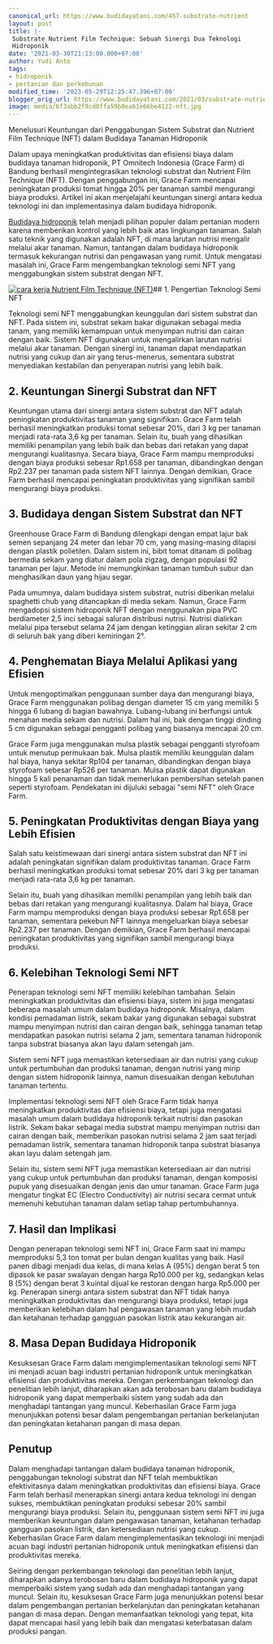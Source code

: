 ```yaml
---
canonical_url: https://www.budidayatani.com/457-substrate-nutrient
layout: post
title: |-
 Substrate Nutrient Film Technique: Sebuah Sinergi Dua Teknologi
 Hidroponik
date: '2021-03-30T21:13:00.000+07:00'
author: Yudi Anto
tags:
- hidroponik
- pertanian dan perkebunan
modified_time: '2023-05-29T12:25:47.396+07:00'
blogger_orig_url: https://www.budidayatani.com/2021/03/substrate-nutrient-film-technique.html
image: media/6f3abb2f9cd0ffa59b8ea61e66be4122-nft.jpg
---
```

Menelusuri Keuntungan dari Penggabungan Sistem Substrat dan Nutrient Film Technique (NFT) dalam Budidaya Tanaman Hidroponik

Dalam upaya meningkatkan produktivitas dan efisiensi biaya dalam budidaya tanaman hidroponik, PT Omnitech Indonesia (Grace Farm) di Bandung berhasil mengintegrasikan teknologi substrat dan Nutrient Film Technique (NFT). Dengan penggabungan ini, Grace Farm mencapai peningkatan produksi tomat hingga 20% per tanaman sambil mengurangi biaya produksi. Artikel ini akan menjelajahi keuntungan sinergi antara kedua teknologi ini dan implementasinya dalam budidaya hidroponik.

[Budidaya hidroponik](https://www.budidayatani.com/search/label/hidroponik) telah menjadi pilihan populer dalam pertanian modern karena memberikan kontrol yang lebih baik atas lingkungan tanaman. Salah satu teknik yang digunakan adalah NFT, di mana larutan nutrisi mengalir melalui akar tanaman. Namun, tantangan dalam budidaya hidroponik termasuk kekurangan nutrisi dan pengawasan yang rumit. Untuk mengatasi masalah ini, Grace Farm mengembangkan teknologi semi NFT yang menggabungkan sistem substrat dengan NFT.

[![cara kerja Nutrient Film Technique (NFT)](https://blogger.googleusercontent.com/img/b/R29vZ2xl/AVvXsEjtYuy0c8_YIc-dn0MuVH72uM3xysXn6PgFELigo0A7g_JEpOUrwgQFao_rp5MGgBMXIbxy-19q6dGR-SfhV4G6PjOzxF3A6D7IOutSyeD4eQWBe0l3-MIEGIVM4HPU7yQOVEjsgqKjUL_vvgMeMTcOA76YzAXdlDe3ohniapEs9YWDZUf0ZMvPKb8izQ/w640-h354/nft.jpg)](https://blogger.googleusercontent.com/img/b/R29vZ2xl/AVvXsEjtYuy0c8_YIc-dn0MuVH72uM3xysXn6PgFELigo0A7g_JEpOUrwgQFao_rp5MGgBMXIbxy-19q6dGR-SfhV4G6PjOzxF3A6D7IOutSyeD4eQWBe0l3-MIEGIVM4HPU7yQOVEjsgqKjUL_vvgMeMTcOA76YzAXdlDe3ohniapEs9YWDZUf0ZMvPKb8izQ/s2171/nft.jpg)## 1. Pengertian Teknologi Semi NFT

Teknologi semi NFT menggabungkan keunggulan dari sistem substrat dan NFT. Pada sistem ini, substrat sekam bakar digunakan sebagai media tanam, yang memiliki kemampuan untuk menyimpan nutrisi dan cairan dengan baik. Sistem NFT digunakan untuk mengalirkan larutan nutrisi melalui akar tanaman. Dengan sinergi ini, tanaman dapat mendapatkan nutrisi yang cukup dan air yang terus-menerus, sementara substrat menyediakan kestabilan dan penyerapan nutrisi yang lebih baik.

## 2. Keuntungan Sinergi Substrat dan NFT

Keuntungan utama dari sinergi antara sistem substrat dan NFT adalah peningkatan produktivitas tanaman yang signifikan. Grace Farm telah berhasil meningkatkan produksi tomat sebesar 20%, dari 3 kg per tanaman menjadi rata-rata 3,6 kg per tanaman. Selain itu, buah yang dihasilkan memiliki penampilan yang lebih baik dan bebas dari retakan yang dapat mengurangi kualitasnya. Secara biaya, Grace Farm mampu memproduksi dengan biaya produksi sebesar Rp1.658 per tanaman, dibandingkan dengan Rp2.237 per tanaman pada sistem NFT lainnya. Dengan demikian, Grace Farm berhasil mencapai peningkatan produktivitas yang signifikan sambil mengurangi biaya produksi.

## 3. Budidaya dengan Sistem Substrat dan NFT

Greenhouse Grace Farm di Bandung dilengkapi dengan empat lajur bak semen sepanjang 24 meter dan lebar 70 cm, yang masing-masing dilapisi dengan plastik polietilen. Dalam sistem ini, bibit tomat ditanam di polibag bermedia sekam yang diatur dalam pola zigzag, dengan populasi 92 tanaman per lajur. Metode ini memungkinkan tanaman tumbuh subur dan menghasilkan daun yang hijau segar.

Pada umumnya, dalam budidaya sistem substrat, nutrisi diberikan melalui spaghetti chub yang ditancapkan di media sekam. Namun, Grace Farm mengadopsi sistem hidroponik NFT dengan menggunakan pipa PVC berdiameter 2,5 inci sebagai saluran distribusi nutrisi. Nutrisi dialirkan melalui pipa tersebut selama 24 jam dengan ketinggian aliran sekitar 2 cm di seluruh bak yang diberi kemiringan 2°.

## 4. Penghematan Biaya Melalui Aplikasi yang Efisien

Untuk mengoptimalkan penggunaan sumber daya dan mengurangi biaya, Grace Farm menggunakan polibag dengan diameter 15 cm yang memiliki 5 hingga 6 lubang di bagian bawahnya. Lubang-lubang ini berfungsi untuk menahan media sekam dan nutrisi. Dalam hal ini, bak dengan tinggi dinding 5 cm digunakan sebagai pengganti polibag yang biasanya mencapai 20 cm.

Grace Farm juga menggunakan mulsa plastik sebagai pengganti styrofoam untuk menutup permukaan bak. Mulsa plastik memiliki keunggulan dalam hal biaya, hanya sekitar Rp104 per tanaman, dibandingkan dengan biaya styrofoam sebesar Rp526 per tanaman. Mulsa plastik dapat digunakan hingga 5 kali penanaman dan tidak memerlukan pembersihan setelah panen seperti styrofoam. Pendekatan ini dijuluki sebagai "semi NFT" oleh Grace Farm.

## 5. Peningkatan Produktivitas dengan Biaya yang Lebih Efisien

Salah satu keistimewaan dari sinergi antara sistem substrat dan NFT ini adalah peningkatan signifikan dalam produktivitas tanaman. Grace Farm berhasil meningkatkan produksi tomat sebesar 20% dari 3 kg per tanaman menjadi rata-rata 3,6 kg per tanaman.

Selain itu, buah yang dihasilkan memiliki penampilan yang lebih baik dan bebas dari retakan yang mengurangi kualitasnya. Dalam hal biaya, Grace Farm mampu memproduksi dengan biaya produksi sebesar Rp1.658 per tanaman, sementara pekebun NFT lainnya mengeluarkan biaya sebesar Rp2.237 per tanaman. Dengan demikian, Grace Farm berhasil mencapai peningkatan produktivitas yang signifikan sambil mengurangi biaya produksi.

## 6. Kelebihan Teknologi Semi NFT

Penerapan teknologi semi NFT memiliki kelebihan tambahan. Selain meningkatkan produktivitas dan efisiensi biaya, sistem ini juga mengatasi beberapa masalah umum dalam budidaya hidroponik. Misalnya, dalam kondisi pemadaman listrik, sekam bakar yang digunakan sebagai substrat mampu menyimpan nutrisi dan cairan dengan baik, sehingga tanaman tetap mendapatkan pasokan nutrisi selama 2 jam, sementara tanaman hidroponik tanpa substrat biasanya akan layu dalam setengah jam.

Sistem semi NFT juga memastikan ketersediaan air dan nutrisi yang cukup untuk pertumbuhan dan produksi tanaman, dengan nutrisi yang mirip dengan sistem hidroponik lainnya, namun disesuaikan dengan kebutuhan tanaman tertentu.

Implementasi teknologi semi NFT oleh Grace Farm tidak hanya meningkatkan produktivitas dan efisiensi biaya, tetapi juga mengatasi masalah umum dalam budidaya hidroponik terkait nutrisi dan pasokan listrik. Sekam bakar sebagai media substrat mampu menyimpan nutrisi dan cairan dengan baik, memberikan pasokan nutrisi selama 2 jam saat terjadi pemadaman listrik, sementara tanaman hidroponik tanpa substrat biasanya akan layu dalam setengah jam.

Selain itu, sistem semi NFT juga memastikan ketersediaan air dan nutrisi yang cukup untuk pertumbuhan dan produksi tanaman, dengan komposisi pupuk yang disesuaikan dengan jenis dan umur tanaman. Grace Farm juga mengatur tingkat EC (Electro Conductivity) air nutrisi secara cermat untuk memenuhi kebutuhan tanaman dalam setiap tahap pertumbuhannya.

## 7. Hasil dan Implikasi

Dengan penerapan teknologi semi NFT ini, Grace Farm saat ini mampu memproduksi 5,3 ton tomat per bulan dengan kualitas yang baik. Hasil panen dibagi menjadi dua kelas, di mana kelas A (95%) dengan berat 5 ton dipasok ke pasar swalayan dengan harga Rp10.000 per kg, sedangkan kelas B (5%) dengan berat 3 kuintal dijual ke restoran dengan harga Rp5.000 per kg. Penerapan sinergi antara sistem substrat dan NFT tidak hanya meningkatkan produktivitas dan mengurangi biaya produksi, tetapi juga memberikan kelebihan dalam hal pengawasan tanaman yang lebih mudah dan ketahanan terhadap gangguan pasokan listrik atau kekurangan air.

## 8. Masa Depan Budidaya Hidroponik

Kesuksesan Grace Farm dalam mengimplementasikan teknologi semi NFT ini menjadi acuan bagi industri pertanian hidroponik untuk meningkatkan efisiensi dan produktivitas mereka. Dengan perkembangan teknologi dan penelitian lebih lanjut, diharapkan akan ada terobosan baru dalam budidaya hidroponik yang dapat memperbaiki sistem yang sudah ada dan menghadapi tantangan yang muncul. Keberhasilan Grace Farm juga menunjukkan potensi besar dalam pengembangan pertanian berkelanjutan dan peningkatan ketahanan pangan di masa depan.

## Penutup

Dalam menghadapi tantangan dalam budidaya tanaman hidroponik, penggabungan teknologi substrat dan NFT telah membuktikan efektivitasnya dalam meningkatkan produktivitas dan efisiensi biaya. Grace Farm telah berhasil menerapkan sinergi antara kedua teknologi ini dengan sukses, membuktikan peningkatan produksi sebesar 20% sambil mengurangi biaya produksi. Selain itu, penggunaan sistem semi NFT ini juga memberikan keuntungan dalam pengawasan tanaman, ketahanan terhadap gangguan pasokan listrik, dan ketersediaan nutrisi yang cukup. Keberhasilan Grace Farm dalam mengimplementasikan teknologi ini menjadi acuan bagi industri pertanian hidroponik untuk meningkatkan efisiensi dan produktivitas mereka.

Seiring dengan perkembangan teknologi dan penelitian lebih lanjut, diharapkan adanya terobosan baru dalam budidaya hidroponik yang dapat memperbaiki sistem yang sudah ada dan menghadapi tantangan yang muncul. Selain itu, kesuksesan Grace Farm juga menunjukkan potensi besar dalam pengembangan pertanian berkelanjutan dan peningkatan ketahanan pangan di masa depan. Dengan memanfaatkan teknologi yang tepat, kita dapat mencapai hasil yang lebih baik dan mengatasi keterbatasan dalam produksi pangan.

